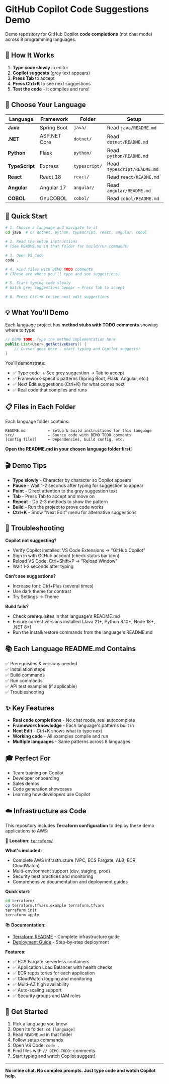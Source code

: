 # GitHub Copilot Code Suggestions Demo

Demo repository for GitHub Copilot **code completions** (not chat mode) across 8 programming languages.

## 🎯 How It Works

1. **Type code slowly** in editor
2. **Copilot suggests** (grey text appears)
3. **Press Tab** to accept
4. **Press Ctrl+K** to see next suggestions
5. **Test the code** - it compiles and runs!

## 📂 Choose Your Language

| Language | Framework | Folder | Setup |
|----------|-----------|--------|-------|
| **Java** | Spring Boot | `java/` | Read `java/README.md` |
| **.NET** | ASP.NET Core | `dotnet/` | Read `dotnet/README.md` |
| **Python** | Flask | `python/` | Read `python/README.md` |
| **TypeScript** | Express | `typescript/` | Read `typescript/README.md` |
| **React** | React 18 | `react/` | Read `react/README.md` |
| **Angular** | Angular 17 | `angular/` | Read `angular/README.md` |
| **COBOL** | GnuCOBOL | `cobol/` | Read `cobol/README.md` |

## 🚀 Quick Start

```bash
# 1. Choose a language and navigate to it
cd java  # or dotnet, python, typescript, react, angular, cobol

# 2. Read the setup instructions
# (See README.md in that folder for build/run commands)

# 3. Open VS Code
code .

# 4. Find files with DEMO TODO comments
# (These are where you'll type and see suggestions)

# 5. Start typing code slowly
# Watch grey suggestions appear → Press Tab to accept

# 6. Press Ctrl+K to see next edit suggestions
```

## 💡 What You'll Demo

Each language project has **method stubs with TODO comments** showing where to type:

```java
// DEMO TODO: Type the method implementation here
public List<User> getActiveUsers() {
    // Cursor goes here - start typing and Copilot suggests!
}
```

You'll demonstrate:
- ✅ Type code → See grey suggestion → Tab to accept
- ✅ Framework-specific patterns (Spring Boot, Flask, Angular, etc.)
- ✅ Next Edit suggestions (Ctrl+K) for what comes next
- ✅ Real code that compiles and runs

## 📋 Files in Each Folder

Each language folder contains:

```
README.md          ← Setup & build instructions for this language
src/               ← Source code with DEMO TODO comments
[config files]     ← Dependencies, build config, etc.
```

**Open the README.md in your chosen language folder first!**

## 🎬 Demo Tips

- **Type slowly** - Character by character so Copilot appears
- **Pause** - Wait 1-2 seconds after typing for suggestion to appear
- **Point** - Direct attention to the grey suggestion text
- **Tab** - Press Tab to accept and move on
- **Repeat** - Do 2-3 methods to show the pattern
- **Build** - Run the project to prove code works
- **Ctrl+K** - Show "Next Edit" menu for alternative suggestions

## 🐛 Troubleshooting

**Copilot not suggesting?**
- Verify Copilot installed: VS Code Extensions → "GitHub Copilot"
- Sign in with GitHub account (check status bar icon)
- Reload VS Code: Ctrl+Shift+P → "Reload Window"
- Wait 1-2 seconds after typing

**Can't see suggestions?**
- Increase font: Ctrl+Plus (several times)
- Use dark theme for contrast
- Try Settings → Theme

**Build fails?**
- Check prerequisites in that language's README.md
- Ensure correct versions installed (Java 21+, Python 3.10+, Node 18+, .NET 8+)
- Run the install/restore commands from the language's README.md

## 📚 Each Language README.md Contains

✅ Prerequisites & versions needed  
✅ Installation steps  
✅ Build commands  
✅ Run commands  
✅ API test examples (if applicable)  
✅ Troubleshooting  

## ✨ Key Features

- **Real code completions** - No chat mode, real autocomplete
- **Framework knowledge** - Each language's patterns built in
- **Next Edit** - Ctrl+K shows what to type next
- **Working code** - All examples compile and run
- **Multiple languages** - Same patterns across 8 languages

## 🎓 Perfect For

- Team training on Copilot
- Developer onboarding
- Sales demos
- Code generation showcases
- Learning how developers use Copilot

## ☁️ Infrastructure as Code

This repository includes **Terraform configuration** to deploy these demo applications to AWS:

📁 **Location**: [`terraform/`](terraform/)

**What's included:**
- Complete AWS infrastructure (VPC, ECS Fargate, ALB, ECR, CloudWatch)
- Multi-environment support (dev, staging, prod)
- Security best practices and monitoring
- Comprehensive documentation and deployment guides

**Quick start:**
```bash
cd terraform/
cp terraform.tfvars.example terraform.tfvars
terraform init
terraform apply
```

📚 **Documentation:**
- [Terraform README](terraform/README.md) - Complete infrastructure guide
- [Deployment Guide](terraform/DEPLOYMENT_GUIDE.md) - Step-by-step deployment

**Features:**
- ✅ ECS Fargate serverless containers
- ✅ Application Load Balancer with health checks
- ✅ ECR repositories for each application
- ✅ CloudWatch logging and monitoring
- ✅ Multi-AZ high availability
- ✅ Auto-scaling support
- ✅ Security groups and IAM roles

## 🚀 Get Started

1. Pick a language you know
2. Open its folder: `cd [language]`
3. Read `README.md` in that folder
4. Follow setup commands
5. Open VS Code: `code .`
6. Find files with `// DEMO TODO:` comments
7. Start typing and watch Copilot suggest!

---

**No inline chat. No complex prompts. Just type code and watch Copilot help.**
